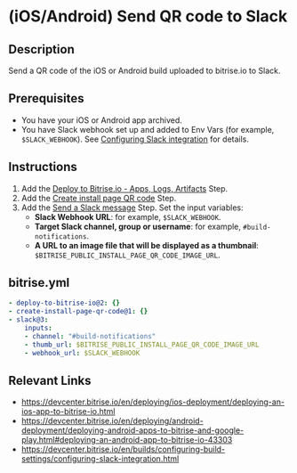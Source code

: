# (iOS/Android) Send QR code to Slack

## Description
Send a QR code of the iOS or Android build uploaded to bitrise.io to Slack.

## Prerequisites

- You have your iOS or Android app archived.
- You have Slack webhook set up and added to Env Vars (for example, `$SLACK_WEBHOOK`). See [Configuring Slack integration](https://devcenter.bitrise.io/en/builds/configuring-build-settings/configuring-slack-integration.html) for details. 

## Instructions

1. Add the [Deploy to Bitrise.io - Apps, Logs, Artifacts](https://www.bitrise.io/integrations/steps/deploy-to-bitrise-io) Step.
2. Add the [Create install page QR code](https://www.bitrise.io/integrations/steps/create-install-page-qr-code) Step.
3. Add the [Send a Slack message](https://www.bitrise.io/integrations/steps/slack) Step. Set the input variables:
    - **Slack Webhook URL**: for example, `$SLACK_WEBHOOK`.
    - **Target Slack channel, group or username**: for example, `#build-notifications`.
    - **A URL to an image file that will be displayed as a thumbnail**: `$BITRISE_PUBLIC_INSTALL_PAGE_QR_CODE_IMAGE_URL`.

## bitrise.yml

```yaml
- deploy-to-bitrise-io@2: {}
- create-install-page-qr-code@1: {}
- slack@3:
    inputs:
    - channel: "#build-notifications"
    - thumb_url: $BITRISE_PUBLIC_INSTALL_PAGE_QR_CODE_IMAGE_URL
    - webhook_url: $SLACK_WEBHOOK
```

## Relevant Links

* https://devcenter.bitrise.io/en/deploying/ios-deployment/deploying-an-ios-app-to-bitrise-io.html
* https://devcenter.bitrise.io/en/deploying/android-deployment/deploying-android-apps-to-bitrise-and-google-play.html#deploying-an-android-app-to-bitrise-io-43303
* https://devcenter.bitrise.io/en/builds/configuring-build-settings/configuring-slack-integration.html
